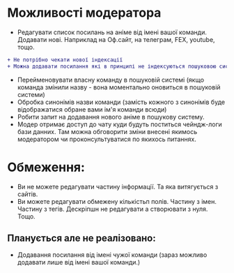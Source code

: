 # Можливості модератора

* Редагувати список посилань на аніме від імені вашої команди. Додавати нові. Наприклад на Оф.сайт, на телеграм, FEX, youtube, тощо.

```diff
+ Не потрібно чекати нової індексації
+ Можна додавати посилання які в принципі не індексуються пошуковою системою - youtube, vimeo, фекс, телеграм, ваш офсайт, тощо
```

* Перейменовувати власну команду в пошуковій системі (якщо команда змінили назву - вона моментально оновиться в пошуковій системи)
* Обробка синонімів назви команди (замість кожного з синонімів буде відображатися обране вами ім'я команди всюди)
* Робити запит на додавання нового аніме в пошукову систему.
* Модер отримає доступ до чату куди будуть поститься чейндж-логи бази данних. Там можна обговорити зміни внесені якимось модератором чи проконсультуватися по якихось питаннях.

# Обмеження: 
* Ви не можете редагувати частину інформації. Та яка витягується з сайтів.
* Ви можете редагувати обмежену кількістьп полів. Частину з імен. Частину з тегів. Дескріпшн не редагувати а створювати з нуля. Тощо.

## Планується але не реалізовано:
* Додавання посилання від імені чужої команди (зараз можливо додавати лише від імені вашої команди.)
